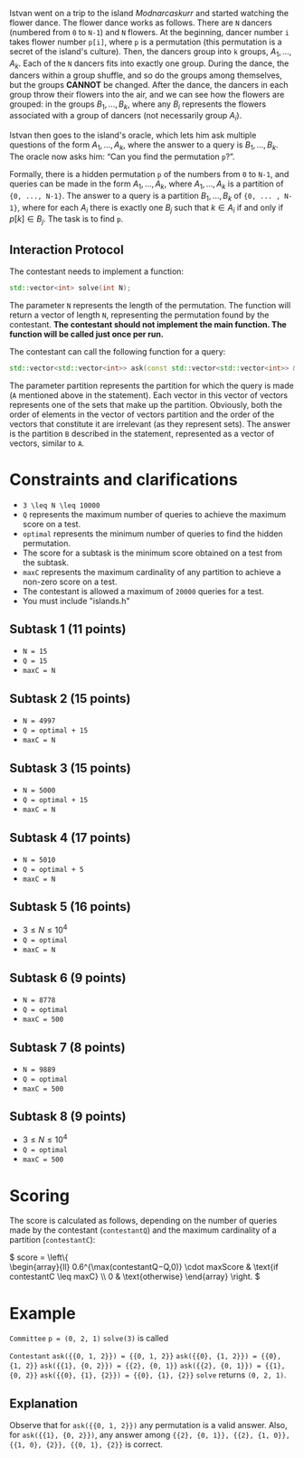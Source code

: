 Istvan went on a trip to the island *Modnarcaskurr* and started watching the flower dance. The flower dance works as follows. There are `N` dancers (numbered from `0` to `N-1`) and `N` flowers. At the beginning, dancer number `i` takes flower number `p[i]`, where `p` is a permutation (this permutation is a secret of the island's culture). Then, the dancers group into `k` groups, $A_1, ..., A_k$. Each of the `N` dancers fits into exactly one group. During the dance, the dancers within a group shuffle, and so do the groups among themselves, but the groups **CANNOT** be changed. After the dance, the dancers in each group throw their flowers into the air, and we can see how the flowers are grouped: in the groups $B_1, ..., B_k$, where any $B_i$ represents the flowers associated with a group of dancers (not necessarily group $A_i$).

Istvan then goes to the island's oracle, which lets him ask multiple questions of the form $A_1, ..., A_k$, where the answer to a query is $B_1, ..., B_k$. The oracle now asks him: “Can you find the permutation `p`?”.

Formally, there is a hidden permutation `p` of the numbers from `0` to `N-1`, and queries can be made in the form $A_1, ..., A_k$, where $A_1, ..., A_k$ is a partition of `{0, ..., N-1}`. The answer to a query is a partition $B_1, ..., B_k$ of `{0, ... , N-1}`, where for each $A_i$ there is exactly one $B_j$ such that $k ∈ A_i$ if and only if $p[k] ∈ B_j$. The task is to find `p`.

## Interaction Protocol

The contestant needs to implement a function:

```cpp
std::vector<int> solve(int N);
```

The parameter `N` represents the length of the permutation. The function will return a vector of length `N`, representing the permutation found by the contestant. **The contestant should not implement the main function. The function will be called just once per run.**

The contestant can call the following function for a query:

```cpp
std::vector<std::vector<int>> ask(const std::vector<std::vector<int>> &partition);
```

The parameter partition represents the partition for which the query is made (`A` mentioned above in the statement). Each vector in this vector of vectors represents one of the sets that make up the partition. Obviously, both the order of elements in the vector of vectors partition and the order of the vectors that constitute it are irrelevant (as they represent sets). The answer is the partition `B` described in the statement, represented as a vector of vectors, similar to `A`.

# Constraints and clarifications
* `3 \leq N \leq 10000`
* `Q` represents the maximum number of queries to achieve the maximum score on a test.
* `optimal` represents the minimum number of queries to find the hidden permutation.
* The score for a subtask is the minimum score obtained on a test from the subtask.
* `maxC` represents the maximum cardinality of any partition to achieve a non-zero score on a test.
* The contestant is allowed a maximum of `20000` queries for a test.
* You must include "islands.h"

## Subtask 1 (11 points)
* `N = 15`
* `Q = 15`
* `maxC = N`
## Subtask 2 (15 points)
* `N = 4997`
* `Q = optimal + 15`
* `maxC = N`
## Subtask 3 (15 points)
* `N = 5000`
* `Q = optimal + 15`
* `maxC = N`
## Subtask 4 (17 points)
* `N = 5010`
* `Q = optimal + 5`
* `maxC = N`
## Subtask 5 (16 points)
* $3 \leq N \leq 10^4$
* `Q = optimal`
* `maxC = N`
## Subtask 6 (9 points)
* `N = 8778`
* `Q = optimal`
* `maxC = 500`
## Subtask 7 (8 points)
* `N = 9889`
* `Q = optimal`
* `maxC = 500`
## Subtask 8 (9 points)
* $3 \leq N \leq 10^4$
* `Q = optimal`
* `maxC = 500`

# Scoring
The score is calculated as follows, depending on the number of queries made by the contestant (`contestantQ`) and the maximum cardinality of a partition (`contestantC`):

$ score = \\left\\{  
 \\begin{array}{ll}
        0.6^{\\max(contestantQ−Q,0)} \\cdot maxScore & \\text{if contestantC \\leq maxC} \\\\
        0 & \\text{otherwise}
    \\end{array}
\\right.
$

# Example

`Committee`
`p = (0, 2, 1)`
`solve(3)` is called

`Contestant`
`ask({{0, 1, 2}}) = {{0, 1, 2}}`
`ask({{0}, {1, 2}}) = {{0}, {1, 2}}`
`ask({{1}, {0, 2}}) = {{2}, {0, 1}}`
`ask({{2}, {0, 1}}) = {{1}, {0, 2}}`
`ask({{0}, {1}, {2}}) = {{0}, {1}, {2}}`
`solve` returns `(0, 2, 1)`.

Explanation
---

Observe that for `ask({{0, 1, 2}})` any permutation is a valid answer. Also, for `ask({{1}, {0, 2}})`, any answer among `{{2}, {0, 1}}, {{2}, {1, 0}}, {{1, 0}, {2}}, {{0, 1}, {2}}` is correct.

